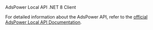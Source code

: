 AdsPower Local API .NET 8 Client 

For detailed information about the AdsPower API, refer to the [official AdsPower Local API Documentation](https://localapi-doc-en.adspower.com/).